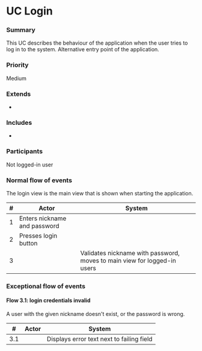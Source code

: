 # UC Login

### Summary
This UC describes the behaviour of the application when the user tries to log in to the system. Alternative entry point of the application.

### Priority
Medium

### Extends
-

### Includes
-

### Participants
Not logged-in user

### Normal flow of events
The login view is the main view that is shown when starting the application.

| # | Actor                        | System                                                                   |
|---|------------------------------|--------------------------------------------------------------------------|
| 1 | Enters nickname and password |                                                                          |
| 2 | Presses login button         |                                                                          |
| 3 |                              | Validates nickname with password, moves to main view for logged-in users |

### Exceptional flow of events
#### Flow 3.1: login credentials invalid
A user with the given nickname doesn't exist, or the password is wrong.

| #   | Actor | System                                    |
|-----|-------|-------------------------------------------|
| 3.1 |       | Displays error text next to failing field |
